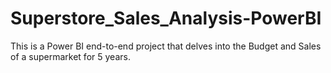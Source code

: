 # Superstore_Sales_Analysis-PowerBI
This is a Power BI end-to-end project that delves into the Budget and Sales of a supermarket for 5 years.
